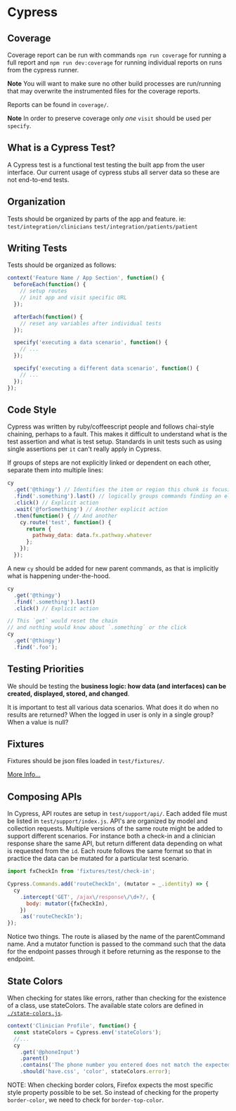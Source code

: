 # Cypress

## Coverage

Coverage report can be run with commands `npm run coverage` for running a full report and `npm run dev:coverage` for running individual reports on runs from the cypress runner.

**Note** You will want to make sure no other build processes are run/running that may overwrite the instrumented files for the coverage reports.

Reports can be found in `coverage/`.

**Note** In order to preserve coverage only _one_ `visit` should be used per `specify`.

## What is a Cypress Test?

A Cypress test is a functional test testing the built app from the user interface.
Our current usage of cypress stubs all server data so these are not end-to-end tests.

## Organization

Tests should be organized by parts of the app and feature.
ie:
`test/integration/clinicians`
`test/integration/patients/patient`

## Writing Tests

Tests should be organized as follows:
```js
context('Feature Name / App Section', function() {
  beforeEach(function() {
    // setup routes
    // init app and visit specific URL
  });

  afterEach(function() {
    // reset any variables after individual tests
  });

  specify('executing a data scenario', function() {
    // ...
  });

  specify('executing a different data scenario', function() {
    // ...
  });
});
```

## Code Style

Cypress was written by ruby/coffeescript people and follows chai-style chaining, perhaps to a fault.
This makes it difficult to understand what is the test assertion and what is test setup. Standards in unit tests such as using single assertions per `it` can't really apply in Cypress.

If groups of steps are not explicitly linked or dependent on each other, separate them into multiple lines:
```js
cy
  .get('@thingy') // Identifies the item or region this chunk is focusing on
  .find('.something').last() // logically groups commands finding an element (no need for .last() to be on its own line here)
  .click() // Explicit action
  .wait('@forSomething') // Another explicit action
  .then(function() { // And another
    cy.route('test', function() {
      return {
        pathway_data: data.fx.pathway.whatever
      };
    });
  });
```

A new `cy` should be added for new parent commands, as that is implicitly what is happening under-the-hood.
```js
cy
  .get('@thingy')
  .find('.something').last()
  .click() // Explicit action

// This `get` would reset the chain
// and nothing would know about `.something` or the click
cy
  .get('@thingy')
  .find('.foo');
```

## Testing Priorities

We should be testing the **business logic: how data (and interfaces) can be created, displayed, stored, and changed**.

It is important to test all various data scenarios. What does it do when no results are returned? When the logged in user is only in a single group? When a value is null?

## Fixtures

Fixtures should be json files loaded in `test/fixtures/`.

[More Info...](https://github.com/RoundingWell/care-ops-frontend/tree/develop/test/fixtures#test-fixtures)

## Composing APIs

In Cypress, API routes are setup in `test/support/api/`. Each added file must be listed in `test/support/index.js`.
API's are organized by model and collection requests. Multiple versions of the same route might be added to support different scenarios. For instance both a check-in and a clinician response share the same API, but return different data depending on what is requested from the `id`. Each route follows the same format so that in practice the data can be mutated for a particular test scenario.

```js
import fxCheckIn from 'fixtures/test/check-in';

Cypress.Commands.add('routeCheckIn', (mutator = _.identity) => {
  cy
    .intercept('GET', /ajax\/response\/\d+?/, {
      body: mutator({fxCheckIn),
    })
    .as('routeCheckIn');
});
```

Notice two things. The route is aliased by the name of the parentCommand name.
And a mutator function is passed to the command such that the data for the endpoint passes through it before returning as the response to the endpoint.

## State Colors

When checking for states like errors, rather than checking for the existence of a class, use stateColors.
The available state colors are defined in [`./state-colors.js`](./state-colors.js).

```js
context('Clinician Profile', function() {
  const stateColors = Cypress.env('stateColors');
  //...
  cy
    .get('@phoneInput')
    .parent()
    .contains('The phone number you entered does not match the expected phone number format for United States. Try re-entering the number.')
    .should('have.css', 'color', stateColors.error);
```

NOTE: When checking border colors, Firefox expects the most specific style property possible to be set. So instead of checking for the property `border-color`,
we need to check for `border-top-color`.
